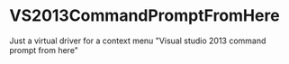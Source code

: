 VS2013CommandPromptFromHere
===========================

Just a virtual driver for a context menu "Visual studio 2013 command prompt from here"
